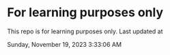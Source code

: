 # For learning purposes only
This repo is for learning purposes only.
Last updated at

Sunday, November 19, 2023 3:33:06 AM

